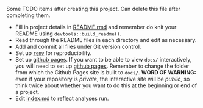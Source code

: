 Some TODO items after creating this project. Can delete this file after completing them.

- Fill in project details in [README.rmd](README.rmd) and remember do knit your README using `devtools::build_readme()`.
- Read through the README files in each directory and edit as necessary.
- Add and commit all files under Git version control.
- Set up [`renv`](https://rstudio.github.io/renv/articles/renv.html) for reproducibility.
- Set up [github pages](https://pages.github.com/). If you want to be able to view `docs/` interactively, you will need to set up [github pages](https://pages.github.com/). Remember to change the folder from which the Github Pages site is built to `docs/`. **WORD OF WARNING:** even if your repository is *private*, the interactive site will be *public*, so think twice about whether you want to do this at the beginning or end of a project.
- Edit [index.md](docs/index.md) to reflect analyses run.
